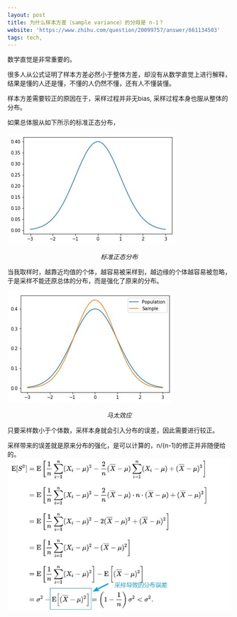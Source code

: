 ```yaml
---
layout: post
title: 为什么样本方差（sample variance）的分母是 n-1？
website: 'https://www.zhihu.com/question/20099757/answer/661134503'
tags: tech, 
---
```

数学直觉是非常重要的。

很多人从公式证明了样本方差必然小于整体方差，却没有从数学直觉上进行解释，结果是懂的人还是懂，不懂的人仍然不懂，还有人不懂装懂。

样本方差需要较正的原因在于，采样过程并非无bias, 采样过程本身也服从整体的分布。

如果总体服从如下所示的标准正态分布，

![行为模型](/assets/images/正态分布.jpg)
<p align="center" style="font-style:italic">
标准正态分布
</p>

当我取样时，越靠近均值的个体，越容易被采样到，越边缘的个体越容易被忽略，于是采样不能还原总体的分布，而是强化了原来的分布。

![马太](/assets/images/马太效应.jpg)
<p align="center" style="font-style:italic">
马太效应
</p>

只要采样数小于个体数，采样本身就会引入分布的误差，因此需要进行较正。

采样带来的误差就是原来分布的强化，是可以计算的，n/(n-1)的修正并非随便给的。
![n-1](/assets/images/n-1.jpg)
